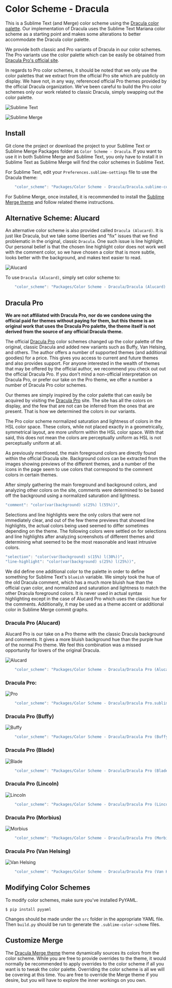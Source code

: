 # Color Scheme - Dracula

This is a Sublime Text (and Merge) color scheme using the [Dracula color palette](https://github.com/dracula/dracula-theme).
Our implementation of Dracula uses the Sublime Text Mariana color scheme as a starting point and makes some alterations
to better accommodate the Dracula color palette.

We provide both classic and Pro variants of Dracula in our color schemes. The Pro variants use the color palette which
can be easily be obtained from [Dracula Pro's official site](https://draculatheme.com/pro).

In regards to Pro color schemes, it should be noted that we only use the color palettes that we extract from the
official Pro site which are publicly on display. We have not, in any way, referenced official Pro themes provided by the
official Dracula organization. We've been careful to build the Pro color schemes only our work related to classic
Dracula, simply swapping out the color palette.

![Sublime Text](screenshots/Text%20-%20Dracula.png)

![Sublime Merge](screenshots/Merge%20-%20Dracula.png)

## Install

Git clone the project or download the project to your Sublime Text or Sublime Merge Packages folder as
`Color Scheme - Dracula`. If you want to use it in both Sublime Merge and Sublime Text, you only have to install it in
Sublime Text as Sublime Merge will find the color schemes in Sublime Text.

For Sublime Text, edit your `Preferences.sublime-settings` file to use the Dracula theme:

```js
    "color_scheme": "Packages/Color Scheme - Dracula/Dracula.sublime-color-scheme",
```

For Sublime Merge, once installed, it is recommended to install the [Sublime Merge theme](https://github.com/facelessuser/merge-dracula-theme)
and follow related theme instructions.

## Alternative Scheme: Alucard

An alternative color scheme is also provided called `Dracula (Alucard)`. It is just like Dracula, but we take some
liberties and "fix" issues that we find problematic in the original, classic `Dracula`. One such issue is line
highlight. Our personal belief is that the chosen line highlight color does not work well with the comment color, so we
have chosen a color that is more subtle, looks better with the background, and makes text easier to read.

![Alucard](screenshots/Text%20-%20Alucard.png)

To use `Dracula (Alucard)`, simply set color scheme to:

```js
    "color_scheme": "Packages/Color Scheme - Dracula/Dracula (Alucard).sublime-color-scheme",
```

## Dracula Pro

**We are not affiliated with Dracula Pro, nor do we condone using the official paid for themes without paying for them,
but this theme is an original work that uses the Dracula Pro palette, the theme itself is not derived from the source of
any official Dracula theme.**

The official [Dracula Pro](https://draculatheme.com/pro) color schemes changed up the color palette of the original,
classic Dracula and added new variants such as Buffy, Van Helsing, and others. The author offers a number of supported
themes (and additional goodies) for a price. This gives you access to current and future themes and also provides
support. For anyone interested in the wealth of themes that may be offered by the official author, we recommend you
check out out the official Dracula Pro. If you don't mind a non-official interpretation on Dracula Pro, or prefer our
take on the Pro theme, we offer a number a number of Dracula Pro color schemes.

Our themes are simply inspired by the color palette that can easily be acquired by visiting the [Dracula Pro](https://draculatheme.com/pro)
site. The site has all the colors on display, and the few that are not can be inferred from the ones that are present.
That is how we determined the colors in our variants.

The Pro color scheme normalized saturation and lightness of colors in the HSL color space. These colors, while not
placed exactly in a geometrically, symmetrical layout, are more uniform within the HSL color space. With that said, this
does not mean the colors are perceptually uniform as HSL is not perceptually uniform at all.

As previously mentioned, the main foreground colors are directly found within the official Dracula site. Background
colors can be extracted from the images showing previews of the different themes, and a number of the icons in the page
seem to use colors that correspond to the comment colors in certain themes.

After simply gathering the main foreground and background colors, and analyzing other colors on the site, comments were
determined to be based off the background using a normalized saturation and lightness.

```js
"comment": "color(var(background) s(25%) l(55%))",
```

Selections and line highlights were the only colors that were not immediately clear, and out of the few theme previews
that showed line highlights, the actual colors being used seemed to differ sometimes depending on the theme. The
following colors were settled on for selections and line highlights after analyzing screenshots of different themes and
determining what seemed to be the most reasonable and least intrusive colors.

```js
"selection": "color(var(background) s(15%) l(30%))",
"line-highlight": "color(var(background) s(25%) l(25%))",
```

We did define one additional color to the palette in order to define something for Sublime Text's `blueish` variable. We
simply took the hue of the old Dracula comment, which has a much more bluish hue than the official cyan color, and
normalized and saturation and lightness to match the other Dracula foreground colors. It is never used in actual syntax
highlighting except in the case of Alucard Pro which uses the classic hue for the comments. Additionally, it may be used
as a theme accent or additional color in Sublime Merge commit graphs.

### Dracula Pro (Alucard)

Alucard Pro is our take on a Pro theme with the classic Dracula background and comments. It gives a more bluish
background hue than the purple hue of the normal Pro theme. We feel this combination was a missed opportunity for lovers
of the original Dracula.

![Alucard](screenshots/Text%20-%20Alucard%20Pro.png)

```js
    "color_scheme": "Packages/Color Scheme - Dracula/Dracula Pro (Alucard).sublime-color-scheme",
```

### Dracula Pro:

![Pro](screenshots/Text%20-%20Pro.png)

```js
    "color_scheme": "Packages/Color Scheme - Dracula/Dracula Pro.sublime-color-scheme",
```

### Dracula Pro (Buffy)

![Buffy](screenshots/Text%20-%20Buffy.png)

```js
    "color_scheme": "Packages/Color Scheme - Dracula/Dracula Pro (Buffy).sublime-color-scheme",
```

### Dracula Pro (Blade)

![Blade](screenshots/Text%20-%20Blade.png)

```js
    "color_scheme": "Packages/Color Scheme - Dracula/Dracula Pro (Blade).sublime-color-scheme",
```

### Dracula Pro (Lincoln)

![Lincoln](screenshots/Text%20-%20Lincoln.png)

```js
    "color_scheme": "Packages/Color Scheme - Dracula/Dracula Pro (Lincoln).sublime-color-scheme",
```

### Dracula Pro (Morbius)

![Morbius](screenshots/Text%20-%20Morbius.png)

```js
    "color_scheme": "Packages/Color Scheme - Dracula/Dracula Pro (Morbius).sublime-color-scheme",
```

### Dracula Pro (Van Helsing)

![Van Helsing](screenshots/Text%20-%20Van%20Helsing.png)

```js
    "color_scheme": "Packages/Color Scheme - Dracula/Dracula Pro (Van Helsing).sublime-color-scheme",
```

## Modifying Color Schemes

To modify color schemes, make sure you've installed PyYAML.

```console
$ pip install pyyaml
```

Changes should be made under the `src` folder in the appropriate YAML file. Then `build.py` should be run to generate
the `.sublime-color-scheme` files.

## Customize Merge

The [Dracula Merge theme](https://github.com/facelessuser/merge-dracula-theme) theme dynamically sources its colors
from the color scheme. While you are free to provide overrides to the theme, it would normally be recommended to apply
overrides to the color scheme if all you want is to tweak the color palette. Overriding the color scheme is all we will
be covering at this time. You are free to override the Merge theme if you desire, but you will have to explore the inner
workings on you own.
